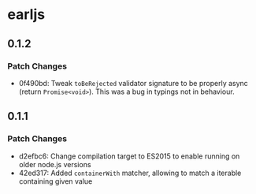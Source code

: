 # earljs

## 0.1.2

### Patch Changes

- 0f490bd: Tweak `toBeRejected` validator signature to be properly async (return
  `Promise<void>`). This was a bug in typings not in behaviour.

## 0.1.1

### Patch Changes

- d2efbc6: Change compilation target to ES2015 to enable running on older
  node.js versions
- 42ed317: Added `containerWith` matcher, allowing to match a iterable
  containing given value
